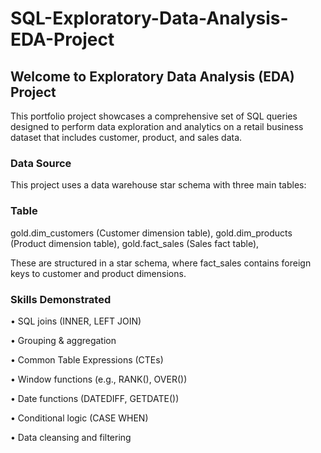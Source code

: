   # SQL-Exploratory-Data-Analysis-EDA-Project

  ## Welcome to Exploratory Data Analysis (EDA) Project
  This portfolio project showcases a comprehensive set of SQL queries designed to perform data exploration and analytics on a retail business dataset that includes customer, product, and sales data.
  
  ### Data Source
  
  This project uses a data warehouse star schema with three main tables:

  ### Table                                      
  gold.dim_customers (Customer dimension table),
  gold.dim_products	(Product dimension table),
  gold.fact_sales (Sales fact table),
  
  These are structured in a star schema, where fact_sales contains foreign keys to customer and product dimensions.

  ### Skills Demonstrated
  
  •	SQL joins (INNER, LEFT JOIN)
  
  •	Grouping & aggregation
  
  •	Common Table Expressions (CTEs)
  
  •	Window functions (e.g., RANK(), OVER())
  
  •	Date functions (DATEDIFF, GETDATE())
  
  •	Conditional logic (CASE WHEN)
  
  •	Data cleansing and filtering
  
